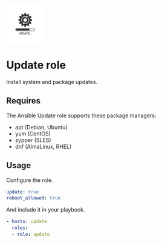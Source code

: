 <img src="/logos/update.png" alt="update logo" width="100" height="100">

# Update role

Install system and package updates.

## Requires

The Ansible Update role supports these package managers:

* apt (Debian, Ubuntu)
* yum (CentOS)
* zypper (SLES)
* dnf (AlmaLinux, RHEL)

## Usage

Configure the role.

```yml
update: true
reboot_allowed: true
```

And include it in your playbook.

```yml
- hosts: update
  roles:
  - role: update
```
